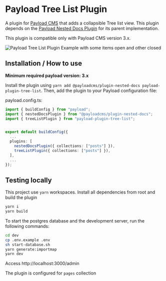 # Payload Tree List Plugin

A plugin for [Payload CMS](https://github.com/payloadcms/payload) that adds a collapsible Tree list view. This plugin depends on the [Payload Nested Docs Plugin](https://github.com/payloadcms/payload/tree/beta/packages/plugin-nested-docs) for its parent implementation.

This plugin is compatible only with Payload CMS version 3.x.

![Payload Tree List Plugin Example with some items open and other closed](./images/payload-plugin-tree-list.gif)

## Installation / How to use

**Minimum required payload version: 3.x**

Install the plugin using `yarn add @payloadcms/plugin-nested-docs payload-plugin-tree-list`. Then, add the plugin to your Payload configuration file:

payload.config.ts:

```ts
import { buildConfig } from "payload";
import { nestedDocsPlugin } from "@payloadcms/plugin-nested-docs";
import { treeListPlugin } from "payload-plugin-tree-list";


export default buildConfig({
  ...
  plugins: [
    nestedDocsPlugin({ collections: ["posts"] }),
    treeListPlugin({ collections: ["posts"] }),
  ],
  ...
});

```

## Testing locally

This project use `yarn` workspaces.
Install all dependencies from root and build the plugin

```sh
yarn i
yarn build
```


To start the postgres database and the development server, run the following commands:

```sh
cd dev
cp .env.example .env
sh start-database.sh
yarn generate:importmap
yarn dev
```

Access http://localhost:3000/admin

The plugin is configured for `pages` collection


